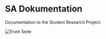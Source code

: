 # SA Dokumentation

Documentation to the Student Research Project.

![Erste Seite](https://raw.githubusercontent.com/hsr-sa-hs15-sddc/sa-doc/master/22_Grafiken/Studienarbeit_SDDC.jpg)
